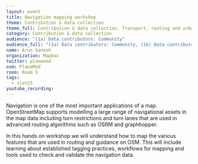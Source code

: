 ```yaml
---
layout: event
title: Navigation mapping workshop
theme: Contribution & data collection
theme_full: Contribution & data collection, Transport, routing and urban planning
category: Contribution & data collection
audience: "(1a) Data contributors: Community"
audience_full: "(1a) Data contributors: Community, (1b) Data contributors: Public administration (open data, data feedback...), (1c) Data contributors: Companies (data feedback, driven by need of data...), (2a) Data users: Commercial, (2b) Data users: Non-profit and public service, (2c) Data users: Personal"
name: Arun Ganesh
organization: Mapbox
twitter: planemad
osm: PlaneMad
room: Room 5
tags:
  - slot23
youtube_recording:
---
```

Navigation is one of the most important applications of a map. OpenStreetMap supports modelling a large range of navigational assets in the map data including turn restrictions and turn lanes that are used in advanced routing algorithms such as OSRM and graphhopper.

In this hands on workshop we will understand how to map the various features that are used in routing and guidance on OSM. This will include learning about established tagging practices, workflows for mapping and tools used to check and validate the navigation data.
